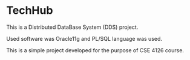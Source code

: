 # TechHub

This is a Distributed DataBase System (DDS) project. 

Used software was Oracle11g and PL/SQL language was used.

This is a simple project developed for the purpose of CSE 4126 course.
